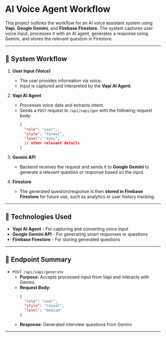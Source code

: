 # AI Voice Agent Workflow

This project outlines the workflow for an AI voice assistant system using **Vapi**, **Google Gemini**, and **Firebase Firestore**. The system captures user voice input, processes it with an AI agent, generates a response using Gemini, and stores the relevant question in Firestore.

---

## 🧠 System Workflow

1. **User Input (Voice)**
   - The user provides information via voice.
   - Input is captured and interpreted by the **Vapi AI Agent**.

2. **Vapi AI Agent**
   - Processes voice data and extracts intent.
   - Sends a `POST` request to `/api/vapi/gen` with the following request body:
     ```json
     {
       "role": "user",
       "style": "formal",
       "level": "easy",
       // other relevant details
     }
     ```

3. **Gemini API**
   - Backend receives the request and sends it to **Google Gemini** to generate a relevant question or response based on the input.

4. **Firestore**
   - The generated question/response is then **stored in Firebase Firestore** for future use, such as analytics or user history tracking.

---

## 🧰 Technologies Used

- **Vapi AI Agent** - For capturing and converting voice input
- **Google Gemini API** - For generating smart responses or questions
- **Firebase Firestore** - For storing generated questions


---

## 📌 Endpoint Summary

- `POST /api/vapi/generate`
  - **Purpose**: Accepts processed input from Vapi and interacts with Gemini.
  - **Request Body**:
    ```json
    {
      "role": "user",
      "style": "casual",
      "level": "medium"
    }
    ```
  - **Response**: Generated interview questions from Gemini

---
